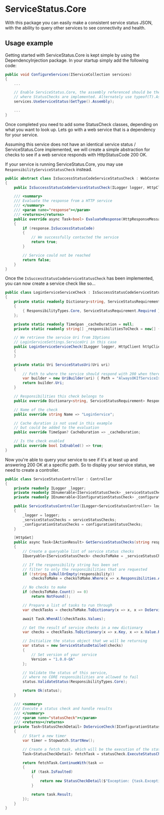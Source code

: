 # ServiceStatus.Core

With this package you can easily make a consistent service status JSON, with the ability to query other services to see connectivity and health.

## Usage example

Getting started with ServiceStatus.Core is kept simple by using the DependencyInjection package. In your startup simply add the following code:

```cs
public void ConfigureServices(IServiceCollection services)
{
	...

	// Enable ServiceStatus.Core, the assembly referenced should be the one
	// where StatusChecks are implemented. Alternately use typeof(T).Assembly
	services.UseServiceStatus(GetType().Assembly);

	...
}
```

Once completed you need to add some StatusCheck classes, depending on what you want to look up. Lets go with a web service that is a dependency for your service. 

Assuming this service does not have an identical service status / ServiceStatus.Core implemented, we will create a simple abstraction for checks to see if a web service responds with HttpStatusCode 200 OK.

If your service is running ServiceStatus.Core, you may use `ResponsibilityServiceStatusCheck` instead.

```cs
public abstract class IsSuccessStatusCodeServiceStatusCheck : WebContentServiceStatusCheck
{
    public IsSuccessStatusCodeServiceStatusCheck(ILogger logger, HttpClient httpClient, Uri uri) : base(logger, httpClient, uri) { }

    /// <summary>
    /// Evaluate the response from a HTTP service
    /// </summary>
    /// <param name="response"></param>
    /// <returns></returns>
    public override async Task<bool> EvaluateResponse(HttpResponseMessage response)
    {
        if (response.IsSuccessStatusCode)
        {
			// We successfully contacted the service
            return true;
        }

		// Service could not be reached
        return false;
    }
}
```

Once the `IsSuccessStatusCodeServiceStatusCheck` has been implemented, you can now create a service check like so...

```cs
public class LoginServiceServiceCheck : IsSuccessStatusCodeServiceStatusCheck
{
    private static readonly Dictionary<string, ServiceStatusRequirement> _responsibilities = new Dictionary<string, ServiceStatusRequirement>
    {
        { ResponsibilityTypes.Core, ServiceStatusRequirement.Required }
    };

    private static readonly TimeSpan _cacheDuration = null;
    private static readonly string[] _responsibilitiesToCheck = new[] { ResponsibilityTypes.Core };

	// We retrieve the service Uri from IOptions
	// LoginServiceSettings.ServiceUri in this case
    public LoginServiceServiceCheck(ILogger logger, HttpClient httpClient, IOptions<LoginServiceSettings> settings) : base(logger, httpClient, ServiceStatusUri(settings.Value.ServiceUri), _responsibilitiesToCheck)
    {
    }

    private static Uri ServiceStatusUri(Uri uri)
    {
        // Path to where the service should respond with 200 when there are no problems
        var builder = new UriBuilder(uri) { Path = "AlwaysOKIfServiceIsUp" };
        return builder.Uri;
    }

	// Responsibilities this check belongs to
    public override Dictionary<string, ServiceStatusRequirement> Responsibilities => _responsibilities;

	// Name of the check
    public override string Name => "LoginService";

	// Cache duration is not used in this example
	// but could be added to the evaluation
    public override TimeSpan? CacheDuration => _cacheDuration;

	// Is the check enabled
    public override bool IsEnabled() => true;
}
```

Now you're able to query your service to see if it's at least up and answering 200 OK at a specific path. So to display your service status, we need to create a controller.

```cs
public class ServiceStatusController : Controller
{
    private readonly ILogger _logger;
    private readonly IEnumerable<IServiceStatusCheck> _serviceStatusChecks;
    private readonly IEnumerable<IConfigurationStatusCheck> _configurationStatusChecks;

    public ServiceStatusController(ILogger<ServiceStatusController> logger, IEnumerable<IServiceStatusCheck> serviceStatusChecks, IEnumerable<IConfigurationStatusCheck> configurationStatusChecks)
    {
        _logger = logger;
        _serviceStatusChecks = serviceStatusChecks;
        _configurationStatusChecks = configurationStatusChecks;
    }

    [HttpGet]
    public async Task<IActionResult> GetServiceStatusChecks(string responsibility = null)
    {
        // Create a queryable list of service status checks
        IQueryable<IServiceStatusCheck> checksToMake = _serviceStatusChecks.AsQueryable();

        // If the responsibility string has been set
        // filter to only the responsibilities that are requested
        if (!string.IsNullOrEmpty(responsibility))
            checksToMake = checksToMake.Where(x => x.Responsibilities.Any(y => y.Key.Equals(responsibility, StringComparison.OrdinalIgnoreCase)));

        // No checks to make
        if (checksToMake.Count() == 0)
            return NotFound();

        // Prepare a list of tasks to run through
        var checkTasks = checksToMake.ToDictionary(x => x, x => DoServiceCheck(x));

        await Task.WhenAll(checkTasks.Values);

        // Get the result of service checks in a new dictionary
        var checks = checkTasks.ToDictionary(x => x.Key, x => x.Value.Result);

        // Initialize the status object that we will be returning
        var status = new ServiceStatusDetailed(checks)
        {
            // Set version of your service
            Version = "1.0.0-QA"
        };

        // Validate the status of this service, 
        // where no CORE responsibilities are allowed to fail
        status.ValidateStatus(ResponsibilityTypes.Core);

        return Ok(status);
    }

    /// <summary>
    /// Execute a status check and handle results
    /// </summary>
    /// <param name="statusCheck"></param>
    /// <returns></returns>
    private Task<StatusCheckDetail> DoServiceCheck(IConfigurationStatusCheck statusCheck)
    {
        // Start a new timer
        var timer = Stopwatch.StartNew();

        // Create a fetch task, which will be the execution of the status check
        Task<StatusCheckDetail> fetchTask = statusCheck.ExecuteStatusCheckAsync();

        return fetchTask.ContinueWith(task =>
        {
            if (task.IsFaulted)
            {
                return new StatusCheckDetail($"Exception: {task.Exception.Message}", timer.ElapsedMilliseconds);
            }

            return task.Result;
        });
    }
}
```